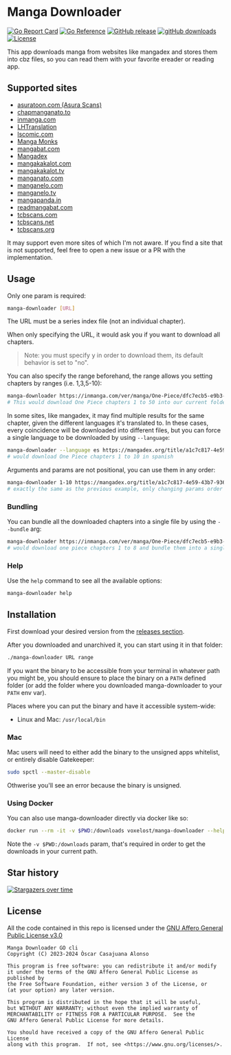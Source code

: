 # Manga Downloader

[![Go Report Card][go report card]][go report]
[![Go Reference][go reference badge]][go reference]
[![GitHub release][release badge]][releases]
[![gitHub downloads]][downloads]
[![License][license badge]][license]

This app downloads manga from websites like mangadex and stores them into cbz
files, so you can read them with your favorite ereader or reading app.

## Supported sites

- [asuratoon.com (Asura Scans)](https://asuratoon.com)
- [chapmanganato.to](https://chapmanganato.to)
- [inmanga.com](https://inmanga.com)
- [LHTranslation](https://lhtranslation.net)
- [lscomic.com](https://lscomic.com/)
- [Manga Monks](https://mangamonks.com)
- [mangabat.com](https://mangabat.com)
- [Mangadex](https://mangadex.org)
- [mangakakalot.com](https://mangakakalot.com)
- [mangakakalot.tv](https://mangakakalot.tv)
- [manganato.com](https://manganato.com)
- [manganelo.com](https://manganelo.com)
- [manganelo.tv](https://manganelo.tv)
- [mangapanda.in](https://mangapanda.in)
- [readmangabat.com](https://readmangabat.com)
- [tcbscans.com](https://tcbscans.com)
- [tcbscans.net](https://www.tcbscans.net)
- [tcbscans.org](https://www.tcbscans.org)

It may support even more sites of which I'm not aware. If you find a site that is not supported, feel free to open a new issue or a PR with the implementation.

## Usage

Only one param is required:

```bash
manga-downloader [URL]
```

The URL must be a series index file (not an individual chapter).

When only specifying the URL, it would ask you if you want to download all
chapters.

> Note: you must specify <kbd>y</kbd> in order to download them, its default
> behavior is set to "no".

You can also specify the range beforehand, the range allows you setting chapters by
ranges (i.e. 1,3,5-10):

```bash
manga-downloader https://inmanga.com/ver/manga/One-Piece/dfc7ecb5-e9b3-4aa5-a61b-a498993cd935 1-50
# This would download One Piece chapters 1 to 50 into our current folder
```

In some sites, like mangadex, it may find multiple results for the same chapter,
given the different languages it's translated to. In these cases, every
coincidence will be downloaded into different files, but you can force a single
language to be downloaded by using `--language`:

```bash
manga-downloader --language es https://mangadex.org/title/a1c7c817-4e59-43b7-9365-09675a149a6f/one-piece 1-10
# would download One Piece chapters 1 to 10 in spanish
```

Arguments and params are not positional, you can use them in any order:

```bash
manga-downloader 1-10 https://mangadex.org/title/a1c7c817-4e59-43b7-9365-09675a149a6f/one-piece --language es
# exactly the same as the previous example, only changing params order
```

### Bundling

You can bundle all the downloaded chapters into a single file by using the
`--bundle` arg:

```bash
manga-downloader https://inmanga.com/ver/manga/One-Piece/dfc7ecb5-e9b3-4aa5-a61b-a498993cd935 1-8 --bundle
# would download one piece chapters 1 to 8 and bundle them into a single file
```

### Help

Use the `help` command to see all the available options:

```bash
manga-downloader help
```

## Installation

First download your desired version from the [releases section][releases].

After you downloaded and unarchived it, you can start using it in that folder:

```bash
./manga-downloader URL range
```

If you want the binary to be accessible from your terminal in whatever path you
might be, you should ensure to place the binary on a `PATH` defined folder (or
add the folder where you downloaded manga-downloader to your `PATH` env var).

Places where you can put the binary and have it accessible system-wide:

- Linux and Mac: `/usr/local/bin`

### Mac

Mac users will need to either add the binary to the unsigned apps whitelist, or
entirely disable Gatekeeper:

```bash
sudo spctl --master-disable
```

Othwerise you'll see an error because the binary is unsigned.

### Using Docker

You can also use manga-downloader directly via docker like so:

```bash
docker run --rm -it -v $PWD:/downloads voxelost/manga-downloader --help
```

Note the `-v $PWD:/downloads` param, that's required in order to get the downloads in your current path.

## Star history

[![Stargazers over time](https://starchart.cc/voxelost/manga-downloader.svg?variant=adaptive)](https://starchart.cc/voxelost/manga-downloader)

## License

All the code contained in this repo is licensed under the
[GNU Affero General Public License v3.0][license]

    Manga Downloader GO cli
    Copyright (C) 2023-2024 Òscar Casajuana Alonso

    This program is free software: you can redistribute it and/or modify
    it under the terms of the GNU Affero General Public License as published by
    the Free Software Foundation, either version 3 of the License, or
    (at your option) any later version.

    This program is distributed in the hope that it will be useful,
    but WITHOUT ANY WARRANTY; without even the implied warranty of
    MERCHANTABILITY or FITNESS FOR A PARTICULAR PURPOSE.  See the
    GNU Affero General Public License for more details.

    You should have received a copy of the GNU Affero General Public License
    along with this program.  If not, see <https://www.gnu.org/licenses/>.

[github downloads]: https://img.shields.io/github/downloads/voxelost/manga-downloader/total
[go reference badge]: https://pkg.go.dev/badge/github.com/voxelost/manga-downloader.svg
[release badge]: https://img.shields.io/github/release/voxelost/manga-downloader.svg
[pulls badge]: https://img.shields.io/docker/pulls/voxelost/manga-downloader
[license badge]: https://img.shields.io/github/license/voxelost/manga-downloader?color=green
[go report]: https://goreportcard.com/report/github.com/voxelost/manga-downloader
[go report card]: https://goreportcard.com/badge/github.com/voxelost/manga-downloader
[go reference]: https://pkg.go.dev/github.com/voxelost/manga-downloader
[license]: ./LICENSE
[releases]: https://github.com/voxelost/manga-downloader/releases
[issues]: https://github.com/voxelost/manga-downloader/issues
[downloads]: https://qii404.me/github-release-statistics/?repo=https://github.com/voxelost/manga-downloader
